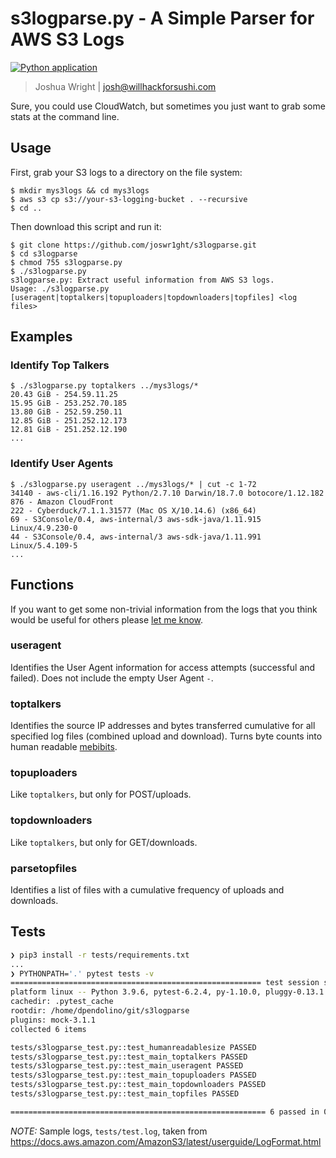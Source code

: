 # s3logparse.py - A Simple Parser for AWS S3 Logs

[![Python application](https://github.com/joswr1ght/s3logparse/actions/workflows/python-app.yml/badge.svg)](https://github.com/joswr1ght/s3logparse/actions/workflows/python-app.yml)
> Joshua Wright | [josh@willhackforsushi.com](mailto:josh@willhackforsushi.com)

Sure, you could use CloudWatch, but sometimes you just want to grab some
stats at the command line.

## Usage

First, grab your S3 logs to a directory on the file system:

```
$ mkdir mys3logs && cd mys3logs
$ aws s3 cp s3://your-s3-logging-bucket . --recursive
$ cd ..
```

Then download this script and run it:

```
$ git clone https://github.com/joswr1ght/s3logparse.git
$ cd s3logparse
$ chmod 755 s3logparse.py
$ ./s3logparse.py
s3logparse.py: Extract useful information from AWS S3 logs.
Usage: ./s3logparse.py [useragent|toptalkers|topuploaders|topdownloaders|topfiles] <log files>
```

## Examples

### Identify Top Talkers

```
$ ./s3logparse.py toptalkers ../mys3logs/*
20.43 GiB - 254.59.11.25
15.95 GiB - 253.252.70.185
13.80 GiB - 252.59.250.11
12.85 GiB - 251.252.12.173
12.81 GiB - 251.252.12.190
...
```

### Identify User Agents

```
$ ./s3logparse.py useragent ../mys3logs/* | cut -c 1-72
34140 - aws-cli/1.16.192 Python/2.7.10 Darwin/18.7.0 botocore/1.12.182
876 - Amazon CloudFront
222 - Cyberduck/7.1.1.31577 (Mac OS X/10.14.6) (x86_64)
69 - S3Console/0.4, aws-internal/3 aws-sdk-java/1.11.915 Linux/4.9.230-0
44 - S3Console/0.4, aws-internal/3 aws-sdk-java/1.11.991 Linux/5.4.109-5
...
```

## Functions

If you want to get some non-trivial information from the logs that you think would be
useful for others please [let me know](mailto:josh@willhackforsushi.com).

### useragent

Identifies the User Agent information for access attempts (successful and
failed). Does not include the empty User Agent `-`.

### toptalkers

Identifies the source IP addresses and bytes transferred cumulative for all
specified log files (combined upload and download). Turns byte counts into
human readable [mebibits](https://en.wikipedia.org/wiki/Mebibit).

### topuploaders

Like `toptalkers`, but only for POST/uploads.

### topdownloaders

Like `toptalkers`, but only for GET/downloads.

### parsetopfiles

Identifies a list of files with a cumulative frequency of uploads and
downloads.

## Tests

```bash
❯ pip3 install -r tests/requirements.txt
...
❯ PYTHONPATH='.' pytest tests -v
======================================================== test session starts ========================================================
platform linux -- Python 3.9.6, pytest-6.2.4, py-1.10.0, pluggy-0.13.1 -- /usr/bin/python
cachedir: .pytest_cache
rootdir: /home/dpendolino/git/s3logparse
plugins: mock-3.1.1
collected 6 items

tests/s3logparse_test.py::test_humanreadablesize PASSED                                                                       [ 16%]
tests/s3logparse_test.py::test_main_toptalkers PASSED                                                                         [ 33%]
tests/s3logparse_test.py::test_main_useragent PASSED                                                                          [ 50%]
tests/s3logparse_test.py::test_main_topuploaders PASSED                                                                       [ 66%]
tests/s3logparse_test.py::test_main_topdownloaders PASSED                                                                     [ 83%]
tests/s3logparse_test.py::test_main_topfiles PASSED                                                                           [100%]

========================================================= 6 passed in 0.02s =========================================================
```

_NOTE:_ Sample logs, `tests/test.log`, taken from https://docs.aws.amazon.com/AmazonS3/latest/userguide/LogFormat.html
